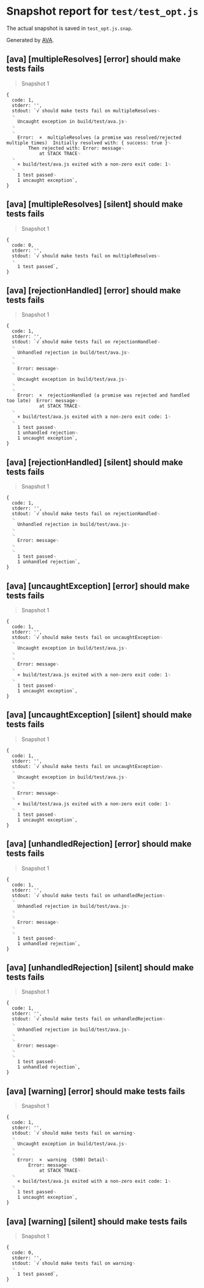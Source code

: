 # Snapshot report for `test/test_opt.js`

The actual snapshot is saved in `test_opt.js.snap`.

Generated by [AVA](https://ava.li).

## [ava] [multipleResolves] [error] should make tests fails

> Snapshot 1

    {
      code: 1,
      stderr: '',
      stdout: `√ should make tests fail on multipleResolves␊
      ␊
        Uncaught exception in build/test/ava.js␊
      ␊
      ␊
        Error:  ×  multipleResolves (a promise was resolved/rejected multiple times)  Initially resolved with: { success: true }␊
            Then rejected with: Error: message␊
                at STACK TRACE␊
      ␊
        × build/test/ava.js exited with a non-zero exit code: 1␊
      ␊
        1 test passed␊
        1 uncaught exception`,
    }

## [ava] [multipleResolves] [silent] should make tests fails

> Snapshot 1

    {
      code: 0,
      stderr: '',
      stdout: `√ should make tests fail on multipleResolves␊
      ␊
        1 test passed`,
    }

## [ava] [rejectionHandled] [error] should make tests fails

> Snapshot 1

    {
      code: 1,
      stderr: '',
      stdout: `√ should make tests fail on rejectionHandled␊
      ␊
        Unhandled rejection in build/test/ava.js␊
      ␊
      ␊
        Error: message␊
      ␊
        Uncaught exception in build/test/ava.js␊
      ␊
      ␊
        Error:  ×  rejectionHandled (a promise was rejected and handled too late)  Error: message␊
                at STACK TRACE␊
      ␊
        × build/test/ava.js exited with a non-zero exit code: 1␊
      ␊
        1 test passed␊
        1 unhandled rejection␊
        1 uncaught exception`,
    }

## [ava] [rejectionHandled] [silent] should make tests fails

> Snapshot 1

    {
      code: 1,
      stderr: '',
      stdout: `√ should make tests fail on rejectionHandled␊
      ␊
        Unhandled rejection in build/test/ava.js␊
      ␊
      ␊
        Error: message␊
      ␊
      ␊
        1 test passed␊
        1 unhandled rejection`,
    }

## [ava] [uncaughtException] [error] should make tests fails

> Snapshot 1

    {
      code: 1,
      stderr: '',
      stdout: `√ should make tests fail on uncaughtException␊
      ␊
        Uncaught exception in build/test/ava.js␊
      ␊
      ␊
        Error: message␊
      ␊
        × build/test/ava.js exited with a non-zero exit code: 1␊
      ␊
        1 test passed␊
        1 uncaught exception`,
    }

## [ava] [uncaughtException] [silent] should make tests fails

> Snapshot 1

    {
      code: 1,
      stderr: '',
      stdout: `√ should make tests fail on uncaughtException␊
      ␊
        Uncaught exception in build/test/ava.js␊
      ␊
      ␊
        Error: message␊
      ␊
        × build/test/ava.js exited with a non-zero exit code: 1␊
      ␊
        1 test passed␊
        1 uncaught exception`,
    }

## [ava] [unhandledRejection] [error] should make tests fails

> Snapshot 1

    {
      code: 1,
      stderr: '',
      stdout: `√ should make tests fail on unhandledRejection␊
      ␊
        Unhandled rejection in build/test/ava.js␊
      ␊
      ␊
        Error: message␊
      ␊
      ␊
        1 test passed␊
        1 unhandled rejection`,
    }

## [ava] [unhandledRejection] [silent] should make tests fails

> Snapshot 1

    {
      code: 1,
      stderr: '',
      stdout: `√ should make tests fail on unhandledRejection␊
      ␊
        Unhandled rejection in build/test/ava.js␊
      ␊
      ␊
        Error: message␊
      ␊
      ␊
        1 test passed␊
        1 unhandled rejection`,
    }

## [ava] [warning] [error] should make tests fails

> Snapshot 1

    {
      code: 1,
      stderr: '',
      stdout: `√ should make tests fail on warning␊
      ␊
        Uncaught exception in build/test/ava.js␊
      ␊
      ␊
        Error:  ×  warning  (500) Detail␊
            Error: message␊
                at STACK TRACE␊
      ␊
        × build/test/ava.js exited with a non-zero exit code: 1␊
      ␊
        1 test passed␊
        1 uncaught exception`,
    }

## [ava] [warning] [silent] should make tests fails

> Snapshot 1

    {
      code: 0,
      stderr: '',
      stdout: `√ should make tests fail on warning␊
      ␊
        1 test passed`,
    }
